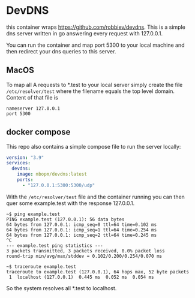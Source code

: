 # DevDNS

this container wraps <https://github.com/robbiev/devdns>. This is a simple dns server written in go answering every request with 127.0.0.1.

You can run the container and map port 5300 to your local machine and then redirect your dns queries to this server.

## MacOS

To map all A requests to *.test to your local server simply create the file `/etc/resolver/test` where the filename equals the top level domain. Content of that file is

```
nameserver 127.0.0.1
port 5300
```

## docker compose

This repo also contains a simple compose file to run the server locally:

```yaml
version: "3.9"
services:
  devdns:
    image: mbopm/devdns:latest
    ports:
      - "127.0.0.1:5300:5300/udp"
```

With the `/etc/resolver/test` file and the container running you can then quer some example.test with the response 127.0.0.1.

```shell
~$ ping example.test
PING example.test (127.0.0.1): 56 data bytes
64 bytes from 127.0.0.1: icmp_seq=0 ttl=64 time=0.102 ms
64 bytes from 127.0.0.1: icmp_seq=1 ttl=64 time=0.254 ms
64 bytes from 127.0.0.1: icmp_seq=2 ttl=64 time=0.245 ms
^C
--- example.test ping statistics ---
3 packets transmitted, 3 packets received, 0.0% packet loss
round-trip min/avg/max/stddev = 0.102/0.200/0.254/0.070 ms

~$ traceroute example.test
traceroute to example.test (127.0.0.1), 64 hops max, 52 byte packets
 1  localhost (127.0.0.1)  0.445 ms  0.052 ms  0.054 ms
```

So the system resolves all *.test to localhost.
